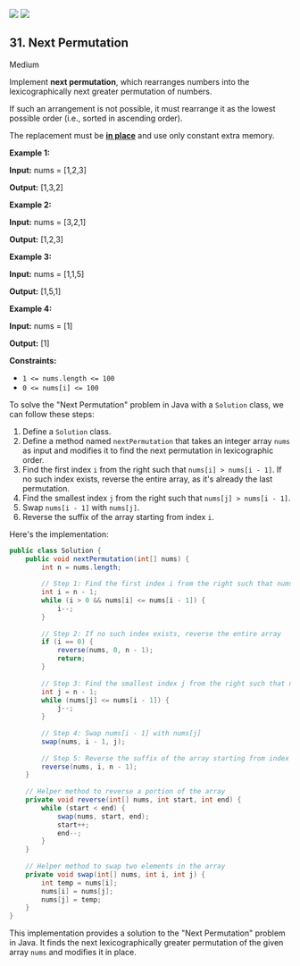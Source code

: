[![](https://img.shields.io/github/stars/LeetCode-in-Cpp/LeetCode-in-Cpp?label=Stars&style=flat-square)](https://github.com/LeetCode-in-Cpp/LeetCode-in-Cpp)
[![](https://img.shields.io/github/forks/LeetCode-in-Cpp/LeetCode-in-Cpp?label=Fork%20me%20on%20GitHub%20&style=flat-square)](https://github.com/LeetCode-in-Cpp/LeetCode-in-Cpp/fork)

## 31\. Next Permutation

Medium

Implement **next permutation**, which rearranges numbers into the lexicographically next greater permutation of numbers.

If such an arrangement is not possible, it must rearrange it as the lowest possible order (i.e., sorted in ascending order).

The replacement must be **[in place](http://en.wikipedia.org/wiki/In-place_algorithm)** and use only constant extra memory.

**Example 1:**

**Input:** nums = [1,2,3]

**Output:** [1,3,2] 

**Example 2:**

**Input:** nums = [3,2,1]

**Output:** [1,2,3] 

**Example 3:**

**Input:** nums = [1,1,5]

**Output:** [1,5,1] 

**Example 4:**

**Input:** nums = [1]

**Output:** [1] 

**Constraints:**

*   `1 <= nums.length <= 100`
*   `0 <= nums[i] <= 100`

To solve the "Next Permutation" problem in Java with a `Solution` class, we can follow these steps:

1. Define a `Solution` class.
2. Define a method named `nextPermutation` that takes an integer array `nums` as input and modifies it to find the next permutation in lexicographic order.
3. Find the first index `i` from the right such that `nums[i] > nums[i - 1]`. If no such index exists, reverse the entire array, as it's already the last permutation.
4. Find the smallest index `j` from the right such that `nums[j] > nums[i - 1]`.
5. Swap `nums[i - 1]` with `nums[j]`.
6. Reverse the suffix of the array starting from index `i`.

Here's the implementation:

```java
public class Solution {
    public void nextPermutation(int[] nums) {
        int n = nums.length;
        
        // Step 1: Find the first index i from the right such that nums[i] > nums[i - 1]
        int i = n - 1;
        while (i > 0 && nums[i] <= nums[i - 1]) {
            i--;
        }
        
        // Step 2: If no such index exists, reverse the entire array
        if (i == 0) {
            reverse(nums, 0, n - 1);
            return;
        }
        
        // Step 3: Find the smallest index j from the right such that nums[j] > nums[i - 1]
        int j = n - 1;
        while (nums[j] <= nums[i - 1]) {
            j--;
        }
        
        // Step 4: Swap nums[i - 1] with nums[j]
        swap(nums, i - 1, j);
        
        // Step 5: Reverse the suffix of the array starting from index i
        reverse(nums, i, n - 1);
    }
    
    // Helper method to reverse a portion of the array
    private void reverse(int[] nums, int start, int end) {
        while (start < end) {
            swap(nums, start, end);
            start++;
            end--;
        }
    }
    
    // Helper method to swap two elements in the array
    private void swap(int[] nums, int i, int j) {
        int temp = nums[i];
        nums[i] = nums[j];
        nums[j] = temp;
    }
}
```

This implementation provides a solution to the "Next Permutation" problem in Java. It finds the next lexicographically greater permutation of the given array `nums` and modifies it in place.